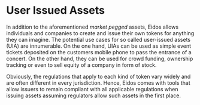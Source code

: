 # User Issued Assets

In addition to the aforementioned *market pegged* assets, Eidos allows
individuals and companies to create and issue their own tokens for anything
they can imagine. The potential use cases for so called user-issued assets
(UIA) are innumerable. On the one hand, UIAs can be used as simple event
tickets deposited on the customers mobile phone to pass the entrance of a
concert. On the other hand, they can be used for crowd funding, ownership
tracking or even to sell equity of a company in form of stock.

Obviously, the regulations that apply to each kind of token vary widely and are
often different in every jurisdiction. Hence, Eidos comes with tools that
allow issuers to remain compliant with all applicable regulations when issuing
assets assuming regulators allow such assets in the first place.
